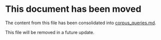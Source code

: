 # This document has been moved

The content from this file has been consolidated into [corpus_queries.md](./corpus_queries.md).

This file will be removed in a future update.
